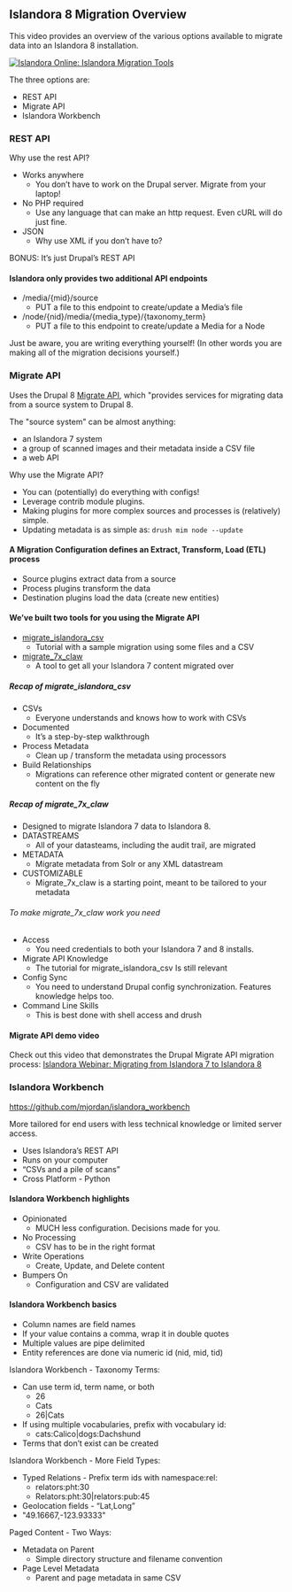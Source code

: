 ## Islandora 8 Migration Overview

This video provides an overview of the various options available to migrate data into an Islandora 8 installation.

[![Islandora Online: Islandora Migration Tools](https://img.youtube.com/vi/95Bnix-z1zY/0.jpg)](https://www.youtube.com/watch?v=95Bnix-z1zY)

The three options are:
- REST API
- Migrate API
- Islandora Workbench

### REST API

Why use the rest API?
- Works anywhere
  - You don’t have to work on the Drupal server. Migrate from your laptop!
- No PHP required
  - Use any language that can make an http request. Even cURL will do just fine.
- JSON
  - Why use XML if you don’t have to?

BONUS: It’s just Drupal’s REST API

#### Islandora only provides two additional API endpoints

- /media/{mid}/source
  - PUT a file to this endpoint to create/update a Media’s file
- /node/{nid}/media/{media_type}/{taxonomy_term}
  - PUT a file to this endpoint to create/update a Media for a Node

Just be aware, you are writing everything yourself! (In other words you are making all of the migration decisions yourself.)

### Migrate API

Uses the Drupal 8 [Migrate API](https://www.drupal.org/docs/8/api/migrate-api/migrate-api-overview), which "provides services for migrating data from a source system to Drupal 8.

The "source system" can be almost anything:
- an Islandora 7 system
- a group of scanned images and their metadata inside a CSV file
- a web API

Why use the Migrate API?

- You can (potentially) do everything with configs!
- Leverage contrib module plugins.
- Making plugins for more complex sources and processes is (relatively) simple.
- Updating metadata is as simple as:
`drush mim node --update`

#### A Migration Configuration defines an Extract, Transform, Load (ETL) process

- Source plugins extract data from a source
- Process plugins transform the data
- Destination plugins load the data (create new entities)

#### We’ve built two tools for you using the Migrate API

- [migrate_islandora_csv](https://github.com/Islandora/migrate_islandora_csv)
  - Tutorial with a sample migration using some files and a CSV
- [migrate_7x_claw](https://github.com/Islandora-Devops/migrate_7x_claw)
  - A tool to get all your Islandora 7 content migrated over

##### Recap of migrate_islandora_csv
- CSVs
  - Everyone understands and knows how to work with CSVs
- Documented
  - It’s a step-by-step walkthrough
- Process Metadata
  - Clean up / transform the metadata using processors
- Build Relationships
  - Migrations can reference other migrated content or generate new content on the fly

##### Recap of migrate_7x_claw

- Designed to migrate Islandora 7 data to Islandora 8.
- DATASTREAMS
  - All of your datasteams, including the audit trail, are migrated
- METADATA
  - Migrate metadata from Solr or any XML datastream
- CUSTOMIZABLE
  - Migrate_7x_claw is a starting point, meant to be tailored to your metadata

###### To make migrate_7x_claw work you need

- Access
  - You need credentials to both your Islandora 7 and 8 installs.
- Migrate API Knowledge
  - The tutorial for migrate_islandora_csv
Is still relevant
- Config Sync
  - You need to understand Drupal config synchronization.  Features knowledge helps too.
- Command Line Skills
  - This is best done with shell access and drush

#### Migrate API demo video

Check out this video that demonstrates the Drupal Migrate API migration process: [Islandora Webinar: Migrating from Islandora 7 to Islandora 8](migrate-7x.md)

### Islandora Workbench

https://github.com/mjordan/islandora_workbench

More tailored for end users with less technical knowledge or limited server access.

- Uses Islandora’s REST API
- Runs on your computer
- “CSVs and a pile of scans”
- Cross Platform - Python

#### Islandora Workbench highlights

- Opinionated
  - MUCH less configuration. Decisions made for you.
- No Processing
  - CSV has to be in the right format
- Write Operations
  - Create, Update, and Delete content
- Bumpers On
  - Configuration and CSV are validated

#### Islandora Workbench basics

- Column names are field names
- If your value contains a comma, wrap it in double quotes
- Multiple values are pipe delimited
- Entity references are done via numeric id (nid, mid, tid)

Islandora Workbench - Taxonomy Terms:

- Can use term id, term name, or both
  - 26
  - Cats
  - 26|Cats
- If using multiple vocabularies, prefix with vocabulary id:
  - cats:Calico|dogs:Dachshund
- Terms that don’t exist can be created

Islandora Workbench - More Field Types:

- Typed Relations - Prefix term ids with namespace:rel:
  - relators:pht:30
  - Relators:pht:30|relators:pub:45
-  Geolocation fields - “Lat,Long”
  - "49.16667,-123.93333"

Paged Content - Two Ways:

- Metadata on Parent
  - Simple directory structure and filename convention
- Page Level Metadata
  - Parent and page metadata in same CSV
